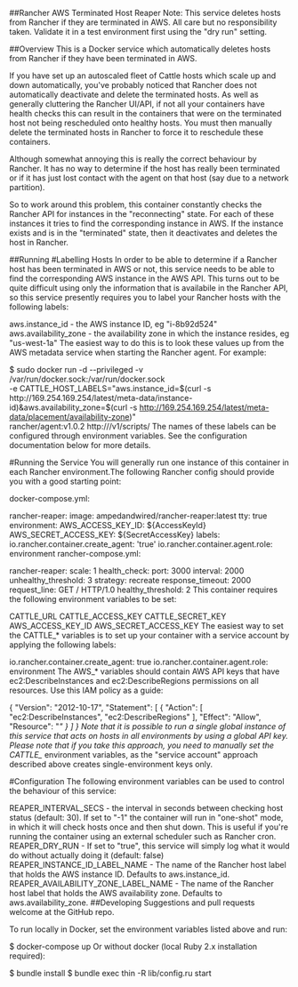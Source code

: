 ##Rancher AWS Terminated Host Reaper
Note: This service deletes hosts from Rancher if they are terminated in AWS.
All care but no responsibility taken.
Validate it in a test environment first using the "dry run" setting.

##Overview
This is a Docker service which automatically deletes hosts from Rancher if they have been terminated in AWS.

If you have set up an autoscaled fleet of Cattle hosts which scale up and down automatically,
you've probably noticed that Rancher does not automatically deactivate and delete the terminated hosts.
As well as generally cluttering the Rancher UI/API,
if not all your containers have health checks this can result in the containers that were on the terminated host not being rescheduled onto healthy hosts.
You must then manually delete the terminated hosts in Rancher to force it to reschedule these containers.

Although somewhat annoying this is really the correct behaviour by Rancher.
It has no way to determine if the host has really been terminated or if it has just lost contact with the agent on that host
(say due to a network partition).

So to work around this problem,
this container constantly checks the Rancher API for instances in the "reconnecting" state.
For each of these instances it tries to find the corresponding instance in AWS.
If the instance exists and is in the "terminated" state,
then it deactivates and deletes the host in Rancher.

##Running
#Labelling Hosts
In order to be able to determine if a Rancher host has been terminated in AWS or not,
this service needs to be able to find the corresponding AWS instance in the AWS API.
This turns out to be quite difficult using only the information that is availabile in the Rancher API,
so this service presently requires you to label your Rancher hosts with the following labels:

aws.instance_id - the AWS instance ID, eg "i-8b92d524"
aws.availability_zone - the availability zone in which the instance resides, eg "us-west-1a"
The easiest way to do this is to look these values up from the AWS metadata service when starting the Rancher agent.
For example:

$ sudo docker run -d --privileged -v /var/run/docker.sock:/var/run/docker.sock \
    -e CATTLE_HOST_LABELS="aws.instance_id=$(curl -s http://169.254.169.254/latest/meta-data/instance-id)&aws.availability_zone=$(curl -s http://169.254.169.254/latest/meta-data/placement/availability-zone)" \
    rancher/agent:v1.0.2 http://<rancher-server>/v1/scripts/<registrationToken>
The names of these labels can be configured through environment variables.
See the configuration documentation below for more details.

#Running the Service
You will generally run one instance of this container in each Rancher environment.The following Rancher config should provide you with a good starting point:

docker-compose.yml:

rancher-reaper:
  image: ampedandwired/rancher-reaper:latest
  tty: true
  environment:
    AWS_ACCESS_KEY_ID: ${AccessKeyId}
    AWS_SECRET_ACCESS_KEY: ${SecretAccessKey}
  labels:
    io.rancher.container.create_agent: 'true'
    io.rancher.container.agent.role: environment
rancher-compose.yml:

rancher-reaper:
  scale: 1
  health_check:
    port: 3000
    interval: 2000
    unhealthy_threshold: 3
    strategy: recreate
    response_timeout: 2000
    request_line: GET / HTTP/1.0
    healthy_threshold: 2
This container requires the following environment variables to be set:

CATTLE_URL
CATTLE_ACCESS_KEY
CATTLE_SECRET_KEY
AWS_ACCESS_KEY_ID
AWS_SECRET_ACCESS_KEY
The easiest way to set the CATTLE_* variables is to set up your container with a service account by applying the following labels:

io.rancher.container.create_agent: true
io.rancher.container.agent.role: environment
The AWS_* variables should contain AWS API keys that have ec2:DescribeInstances and ec2:DescribeRegions permissions on all resources.
Use this IAM policy as a guide:

{
  "Version": "2012-10-17",
  "Statement": [
    {
      "Action": [
        "ec2:DescribeInstances",
        "ec2:DescribeRegions"
      ],
      "Effect": "Allow",
      "Resource": "*"
    }
  ]
}
Note that it is possible to run a single global instance of this service that acts on hosts in all environments by using a global API key.
Please note that if you take this approach, you need to manually set the CATTLE_* environment variables,
as the "service account" approach described above creates single-environment keys only.

#Configuration
The following environment variables can be used to control the behaviour of this service:

REAPER_INTERVAL_SECS - the interval in seconds between checking host status (default: 30).
If set to "-1" the container will run in "one-shot" mode,
in which it will check hosts once and then shut down.
This is useful if you're running the container using an external scheduler such as Rancher cron.
REAPER_DRY_RUN - If set to "true", this service will simply log what it would do without actually doing it (default: false)
REAPER_INSTANCE_ID_LABEL_NAME - The name of the Rancher host label that holds the AWS instance ID. Defaults to aws.instance_id.
REAPER_AVAILABILITY_ZONE_LABEL_NAME - The name of the Rancher host label that holds the AWS availability zone. Defaults to aws.availability_zone.
##Developing
Suggestions and pull requests welcome at the GitHub repo.

To run locally in Docker, set the environment variables listed above and run:

$ docker-compose up
Or without docker (local Ruby 2.x installation required):

$ bundle install
$ bundle exec thin -R lib/config.ru start
